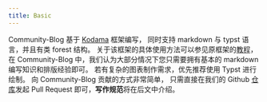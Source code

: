 ```yaml
---
title: Basic
---
```


Community-Blog 基于 [Kodama](https://github.com/kokic/kodama) 框架编写，
同时支持 markdown 与 typst 语言，并且有类 forest 结构。
关于该框架的具体使用方法可以参见原框架的[教程](https://kokic.github.io/tutorials/)，
在 Community-Blog 中，我们认为大部分情况下您只需要拥有基本的 markdown 编写知识和排版经验即可。
若有复杂的图表制作需求，优先推荐使用 Typst 进行绘制。
向 Community-Blog 贡献的方式非常简单，
只需直接在我们的 Github [仓库](https://github.com/moonbit-community/community-blog)发起 Pull Request 即可，**写作规范**将在后文中介绍。
